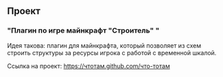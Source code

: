 ## Проект
### "Плагин по игре майнкрафт "Строитель" "
Идея такова: плагин для майнкрафта, который позволяет из схем
строить структуры за ресурсы игрока с работой с временной шкалой.

Ссылка на проект: https://чтотам.github.com/что-тотам
